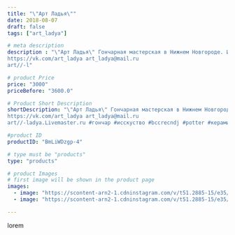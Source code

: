 ```yaml
---
title: "\"Арт Ладья\""
date: 2018-08-07
draft: false
tags: ["art_ladya"]

# meta description
description : "\"Арт Ладья\" Гончарная мастерская в Нижнем Новгороде. Изготовление керамики и мастер//-классы по обучению. 
https://vk.com/art_ladya art_ladya@mail.ru 
art//-l"

# product Price
price: "3000"
priceBefore: "3600.0"

# Product Short Description
shortDescription: "\"Арт Ладья\" Гончарная мастерская в Нижнем Новгороде. Изготовление керамики и мастер//-классы по обучению. 
https://vk.com/art_ladya art_ladya@mail.ru 
art//-ladya.Livemaster.ru #гончар #исскуство #bccrecndj #potter #керамикадляинтерьера #керамикаручнаяработа #гончарнаямастерская #керамиканазаказ #handmade #посудаизглины #керамика #гончарнаяпосуда #эксклюзивнаякерамика #painter #dishes #decor #ceramicar #nntoday #claygoods #restaurant #earthenware #ceramic #design #magic #ceramicart #кумочка #кружка #clay #mug #авторскаякерамика"

#product ID
productID: "BmLiWDzgp-4"

# type must be "products"
type: "products"

# product Images
# first image will be shown in the product page
images:
  - image: "https://scontent-arn2-1.cdninstagram.com/v/t51.2885-15/e35/40297952_265965324027321_3282150339008004096_n.jpg?se=7&tp=1&_nc_ht=scontent-arn2-1.cdninstagram.com&_nc_cat=109&_nc_ohc=g9YNGqTZp4MAX9sQZre&oh=dde12cc67afcea9c8933feb69fd8e09e&oe=606AB1FA&ig_cache_key=MTg0MDcxNTcxMTgzNzk3OTExMw%3D%3D.2"
  - image: "https://scontent-arn2-1.cdninstagram.com/v/t51.2885-15/e35/40307542_1996240924000958_3132467297063534592_n.jpg?se=7&tp=1&_nc_ht=scontent-arn2-1.cdninstagram.com&_nc_cat=102&_nc_ohc=-v_V7VHBAioAX8-JuYD&oh=55e297cfdb700cbfc1fc2645c0f3b014&oe=606C94C3&ig_cache_key=MTg0MDcxNTcyMjQyNDMzODQ5Nw%3D%3D.2"

---
```

lorem

